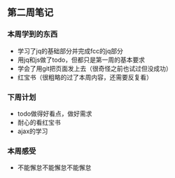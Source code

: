 ## 第二周笔记

### 本周学到的东西

- 学习了jq的基础部分并完成fcc的jq部分
- 用jq和js做了todo，但都只是第一周的基本要求
- 学会了用git把页面发上去（很奇怪之前也试过但没成功）
- 红宝书（很粗略的过了本周内容，还需要反复看）

### 下周计划

- todo做得好看点，做好需求
- 耐心的看红宝书
- ajax的学习

### 本周感受

- 不能懈怠不能懈怠不能懈怠